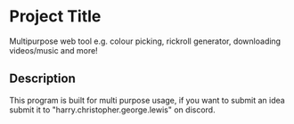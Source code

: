 # Project Title

Multipurpose web tool e.g. colour picking, rickroll generator, downloading videos/music and more!

## Description

This program is built for multi purpose usage, if you want to submit an idea submit it to "harry.christopher.george.lewis" on discord.


